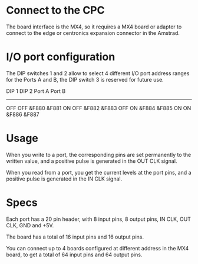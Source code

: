 # Connect to the CPC

The board interface is the MX4, so it requires a MX4 board or adapter to connect to the edge or centronics expansion connector in the Amstrad.

# I/O port configuration

The DIP switches 1 and 2 allow to select 4 different I/O port address ranges for the Ports A and B, the DIP switch 3 is reserved for future use.

DIP 1       DIP 2           Port A          Port B
__________________________________________________
OFF         OFF             &F880           &F881
ON          OFF             &F882           &F883
OFF         ON              &F884           &F885
ON          ON              &F886           &F887

# Usage

When you write to a port, the corresponding pins are set permanently to the written value, and a positive pulse is generated in the OUT CLK signal.

When you read from a port, you get the current levels at the port pins, and a positive pulse is generated in the IN CLK signal.

# Specs

Each port has a 20 pin header, with 8 input pins, 8 output pins, IN CLK, OUT CLK, GND and +5V.

The board has a total of 16 input pins and 16 output pins.

You can connect up to 4 boards configured at different address in the MX4 board, to get a total of 64 input pins and 64 output pins.